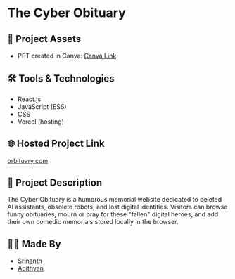 # The Cyber Obituary

## 📂 Project Assets  
- PPT created in Canva: [Canva Link](https://www.canva.com/design/DAGvrUeZLeA/J36NdsVUPeib1T_0VEzhlA/edit)  

## 🛠 Tools & Technologies  
- React.js  
- JavaScript (ES6)  
- CSS  
- Vercel (hosting)  

## 🌐 Hosted Project Link  
[orbituary.com](https://orbituary.vercel.app/)  

## 📝 Project Description  
The Cyber Obituary is a humorous memorial website dedicated to deleted AI assistants, obsolete robots, and lost digital identities. Visitors can browse funny obituaries, mourn or pray for these "fallen" digital heroes, and add their own comedic memorials stored locally in the browser.

## 👨‍💻 Made By  
- [Srinanth](https://github.com/Srinanth)  
- [Adithyan](https://github.com/Adithyan-06)

